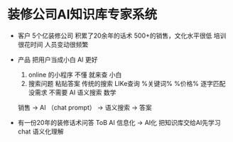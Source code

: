 # 装修公司AI知识库专家系统

- 客户
    5个亿装修公司
    积累了20余年的话术
    500+的销售，文化水平很低
    培训很花时间 人员变动很频繁

- 产品
    把用户当成小白 AI 更好
    1. online 的小程序
        不懂 就来查
        小白
    2. 搜索问题 粘贴答案
        传统的搜索 LIKe查询 %关键词%
        %价格% 逐字匹配
        没需求
        不需要
        AI 语义搜索 数学

    销售 -> AI （chat prompt） -> 语义搜索 -> 答案

- 有一份20年的装修话术问答 ToB AI
    信息化 -> AI化
    把知识库交给AI先学习
    chat 语义化理解 